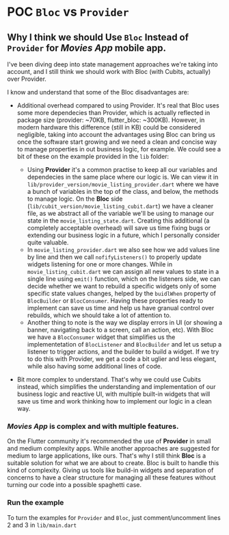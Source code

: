 # POC `Bloc` vs `Provider`

## Why I think we should Use `Bloc` Instead of `Provider` for _Movies App_ mobile app.

I've been diving deep into state management approaches we're taking into account, and I still think we should work with Bloc (with Cubits, actually) over Provider.

I know and understand that some of the Bloc disadvantages are:
- Additional overhead compared to using Provider. It's real that Bloc uses some more dependecies than Provider, which is actually reflected in package size (provider: ~70KB, flutter_bloc: ~300KB). However, in modern hardware this difference (still in KB) could be considered negligible, taking into account the advantages using Bloc can bring us once the software start growing and we need a clean and concise way to manage properties in out business logic, for example.
We could see a bit of these on the example provided in the `lib` folder:
  - Using __Provider__ it's a common practise to keep all our variables and dependecies in the same place where our logic is. We can view it in `lib/provider_version/movie_listing_provider.dart` where we have a bunch of variables in the top of the class, and below, the methods to manage logic.
On the __Bloc__ side (`lib/cubit_version/movie_listing_cubit.dart`) we have a cleaner file, as we abstract all of the variable we'll be using to manage our state in the `movie_listing_state.dart`. Creating this additional (a completely acceptable overhead) will save us time fixing bugs or extending our business logic in a future, which I personally consider quite valuable. 
  - In `movie_listing_provider.dart` we also see how we add values line by line and then we call `nofifyListeners()` to properly update widgets listening for one or more changes. While in `movie_listing_cubit.dart` we can assign all new values to state in a single line using `emit()` function, which on the listeners side, we can decide whether we want to rebuild a specific widgets only of some specific state values changes, helped by the `buidlWhen` property of `BlocBuilder` or `BlocConsumer`. Having these properties ready to implement can save us time and help us have granual control over rebuilds, which we should take a lot of attention to.
  - Another thing to note is the way we display errors in UI (or showing a banner, navigating back to a screen, call an action, etc). With Bloc we have a `BlocConsumer` widget that simplifies us the implementetation of `BlocListener` and  `BlocBuilder` and let us setup a listener to trigger actions, and the builder to build a widget. If we try to do this with Provider, we get a code a bit uglier and less elegant, while also having some additional lines of code.

- Bit more complex to understand. That's why we could use Cubits instead, which simplifies the understanding and implementation of our business logic and reactive UI, with multiple built-in widgets that will save us time and work thinking how to implement our logic in a clean way.

### _Movies App_ is complex and with multiple features.

On the Flutter community it's recommended the use of __Provider__ in small and medium complexity apps. While another approaches are suggested for medium to large applications, like ours.
That's why I still think __Bloc__ is a suitable solution for what we are about to create. Bloc is built to handle this kind of complexity. Giving us tools like build-in widgets and separation of concerns to have a clear structure for managing all these features without turning our code into a possible spaghetti case.

### Run the example
To turn the examples for `Provider` and `Bloc`, just comment/uncomment lines 2 and 3 in `lib/main.dart`